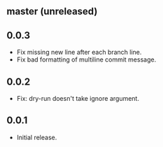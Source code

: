## master (unreleased)

## 0.0.3

* Fix missing new line after each branch line.
* Fix bad formatting of multiline commit message.

## 0.0.2

* Fix: dry-run doesn't take ignore argument.

## 0.0.1

* Initial release.
